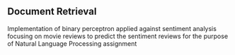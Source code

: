 ## Document Retrieval 
Implementation of binary perceptron applied against sentiment analysis focusing on movie reviews to predict the sentiment reviews for the purpose of Natural Language Processing assignment
